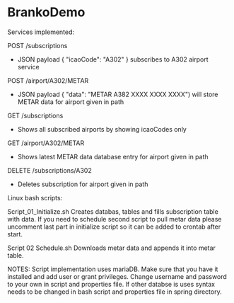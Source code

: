# BrankoDemo

Services implemented:

POST /subscriptions

   * JSON payload { "icaoCode": "A302" } subscribes to A302 airport service

POST /airport/A302/METAR

   * JSON payload { "data": "METAR A382 XXXX XXXX XXXX") will store METAR data for airport given in path

GET /subscriptions

   * Shows all subscribed airports by showing icaoCodes only

GET /airport/A302/METAR

   * Shows latest METAR data database entry for airport given in path

DELETE /subscriptions/A302
  
   * Deletes subscription for airport given in path

Linux bash scripts:

Script_01_Initialize.sh
Creates databas, tables and fills subscription table with data.
If you need to schedule second script to pull metar data please uncomment last part in initialize script so it can be added to crontab after start.

Script 02 Schedule.sh
Downloads metar data and appends it into metar table.

NOTES:
Script implementation uses mariaDB.
Make sure that you have it installed and add user or grant privileges. 
Change username and password to your own in script and properties file. 
If other databse is uses syntax needs to be changed in bash script and properties file in spring directory.
